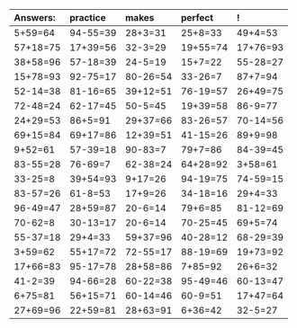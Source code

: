 | Answers: | practice | makes | perfect | ! |
| :--- | :--- | :--- | :--- | :--- |
| 5+59=64 | 94-55=39 | 28+3=31 | 25+8=33 | 49+4=53 | 
| 57+18=75 | 17+39=56 | 32-3=29 | 19+55=74 | 17+76=93 | 
| 38+58=96 | 57-18=39 | 24-5=19 | 15+7=22 | 55-28=27 | 
| 15+78=93 | 92-75=17 | 80-26=54 | 33-26=7 | 87+7=94 | 
| 52-14=38 | 81-16=65 | 39+12=51 | 76-19=57 | 26+49=75 | 
| 72-48=24 | 62-17=45 | 50-5=45 | 19+39=58 | 86-9=77 | 
| 24+29=53 | 86+5=91 | 29+37=66 | 83-26=57 | 70-14=56 | 
| 69+15=84 | 69+17=86 | 12+39=51 | 41-15=26 | 89+9=98 | 
| 9+52=61 | 57-39=18 | 90-83=7 | 79+7=86 | 84-39=45 | 
| 83-55=28 | 76-69=7 | 62-38=24 | 64+28=92 | 3+58=61 | 
| 33-25=8 | 39+54=93 | 9+17=26 | 94-19=75 | 74-59=15 | 
| 83-57=26 | 61-8=53 | 17+9=26 | 34-18=16 | 29+4=33 | 
| 96-49=47 | 28+59=87 | 20-6=14 | 79+6=85 | 81-12=69 | 
| 70-62=8 | 30-13=17 | 20-6=14 | 70-25=45 | 69+5=74 | 
| 55-37=18 | 29+4=33 | 59+37=96 | 40-28=12 | 68-29=39 | 
| 3+59=62 | 55+17=72 | 72-55=17 | 88-19=69 | 19+73=92 | 
| 17+66=83 | 95-17=78 | 28+58=86 | 7+85=92 | 26+6=32 | 
| 41-2=39 | 94-66=28 | 60-22=38 | 95-49=46 | 60-13=47 | 
| 6+75=81 | 56+15=71 | 60-14=46 | 60-9=51 | 17+47=64 | 
| 27+69=96 | 22+59=81 | 28+63=91 | 6+36=42 | 32-5=27 | 
